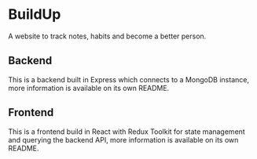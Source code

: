 # BuildUp

A website to track notes, habits and become a better person.

## Backend

This is a backend built in Express which connects to a MongoDB instance, more information is available on its own README.

## Frontend

This is a frontend build in React with Redux Toolkit for state management and querying the backend API, more information is available on its own README.
